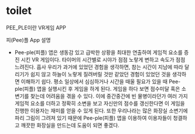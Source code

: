 # toilet
PEE_PLE이란 VR게임 APP

피(Pee)플 App 설명

 - Pee-ple(피플) 앱은 생동감 있고 급박한 상황을 최대한 연출하여 게임적 요소를 증진 시킨 VR 게임이다. 타이머의 시간별로 시야가 점점 노랗게 변하고 속도가 점점 느려진다. 흡사 우리가 과거에 있었던 경험을 생각하면, 참는 시간이 지남에 따라 달리기가 쉽지 않고 하늘이 노랗게 질려버릴 것만 같았던 경험이 있었던 것을 생각하면 이해하기 쉽다. 
 평소 일상에서 심심하거나 시간을 때울 필요가 있을 때 Pee-ple(피플) 앱을 실행시킨 후 게임을 하게 된다. 게임을 하다 보면 점수미달 혹은 소변기를 찾는데 어려움을 겪을 수 있다. 이에 중간중간에 빈 물병이라던가 여러 가지 게임적 요소를 더하고 정확히 소변을 보고 자신만의 점수를 갱신한다면 이 게임을 진행한 이용자는 재미를 얻을 수 있게 된다. 또한 우리나라는 많은 화장실 소변기에 파리 그림이 그려져 있기 때문에 Pee-ple(피플) 앱을 이용하여 이용자들이 청결하고 깨끗한 화장실을 만드는데 도움이 되면 좋겠다.
